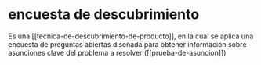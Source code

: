 # encuesta de descubrimiento
Es una [[tecnica-de-descubrimiento-de-producto]], en la cual se aplica  una encuesta de preguntas abiertas diseñada para obtener información sobre asunciones clave del problema a resolver ([[prueba-de-asuncion]])

